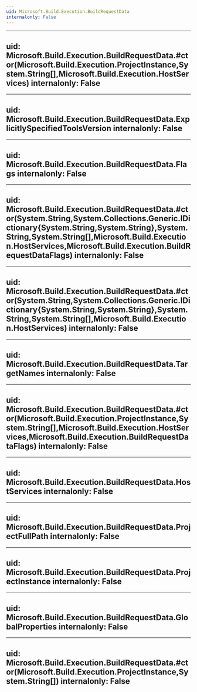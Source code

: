```yaml
---
uid: Microsoft.Build.Execution.BuildRequestData
internalonly: False
---
```


---
uid: Microsoft.Build.Execution.BuildRequestData.#ctor(Microsoft.Build.Execution.ProjectInstance,System.String[],Microsoft.Build.Execution.HostServices)
internalonly: False
---

---
uid: Microsoft.Build.Execution.BuildRequestData.ExplicitlySpecifiedToolsVersion
internalonly: False
---

---
uid: Microsoft.Build.Execution.BuildRequestData.Flags
internalonly: False
---

---
uid: Microsoft.Build.Execution.BuildRequestData.#ctor(System.String,System.Collections.Generic.IDictionary{System.String,System.String},System.String,System.String[],Microsoft.Build.Execution.HostServices,Microsoft.Build.Execution.BuildRequestDataFlags)
internalonly: False
---

---
uid: Microsoft.Build.Execution.BuildRequestData.#ctor(System.String,System.Collections.Generic.IDictionary{System.String,System.String},System.String,System.String[],Microsoft.Build.Execution.HostServices)
internalonly: False
---

---
uid: Microsoft.Build.Execution.BuildRequestData.TargetNames
internalonly: False
---

---
uid: Microsoft.Build.Execution.BuildRequestData.#ctor(Microsoft.Build.Execution.ProjectInstance,System.String[],Microsoft.Build.Execution.HostServices,Microsoft.Build.Execution.BuildRequestDataFlags)
internalonly: False
---

---
uid: Microsoft.Build.Execution.BuildRequestData.HostServices
internalonly: False
---

---
uid: Microsoft.Build.Execution.BuildRequestData.ProjectFullPath
internalonly: False
---

---
uid: Microsoft.Build.Execution.BuildRequestData.ProjectInstance
internalonly: False
---

---
uid: Microsoft.Build.Execution.BuildRequestData.GlobalProperties
internalonly: False
---

---
uid: Microsoft.Build.Execution.BuildRequestData.#ctor(Microsoft.Build.Execution.ProjectInstance,System.String[])
internalonly: False
---
